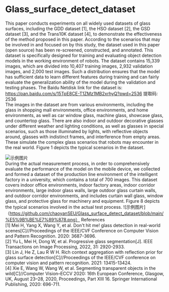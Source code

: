 # Glass_surface_detect_dataset

This paper conducts experiments on all widely used datasets of glass surfaces, including the GDD dataset [1], the HSO dataset [2], the GSD dataset [3], and the Trans10K dataset [4], to demonstrate the effectiveness of the method proposed in this paper. According to the scenarios that may be involved in and focused on by this study, the dataset used in this paper (open source) has been re-screened, constructed, and annotated. This dataset is specifically designed for training and evaluating object detection models in the working environment of robots. The dataset contains 15,339 images, which are divided into 10,407 training images, 2,932 validation images, and 2,000 test images. Such a distribution ensures that the model has sufficient data to learn different features during training and can fairly evaluate the generalization ability of the model during the validation and testing phases. The Baidu Netdisk link for the dataset is: https://pan.baidu.com/s/15TpE8CE-T1ZMz1MB2xrhyQ?pwd=2536 提取码: 2536
<br>The images in the dataset are from various environments, including the glass in shopping mall environments, office environments, and home environments, as well as car window glass, machine glass, showcase glass, and countertop glass. There are also indoor and outdoor decorative glasses under different weather and lighting conditions, as well as glasses in special scenarios, such as those illuminated by lights, with reflective objects around, glasses with indistinct frames, and interference from empty areas. These simulate the complex glass scenarios that robots may encounter in the real world. Figure 1 depicts the typical scenarios in the dataset.

![示例图片](https://github.com/chaoyanSEU/Glass_surface_detect_dataset/blob/main/%E5%9B%BE%E7%89%872.png)
<br> During the actual measurement process, in order to comprehensively evaluate the performance of the model on the mobile device, we collected and formed a dataset of the production line environment of the intelligent factory in a university, which contains a total of 700 images. This dataset covers indoor office environments, indoor factory areas, indoor corridor environments, large indoor glass walls, large outdoor glass curtain walls, and outdoor corridor environments, and includes curtain wall glass, window glass, and protective glass for machinery and equipment. Figure 8 depicts the typical scenarios involved in the actual test process.
![示例图片]（https://github.com/chaoyanSEU/Glass_surface_detect_dataset/blob/main/%E5%9B%BE%E7%89%878.png）
References
<br>[1] Mei H, Yang X, Wang Y, et al. Don't hit me! glass detection in real-world scenes[C]//Proceedings of the IEEE/CVF Conference on Computer Vision and Pattern Recognition. 2020: 3687-3696.
<br>[2] Yu L, Mei H, Dong W, et al. Progressive glass segmentation[J]. IEEE Transactions on Image Processing, 2022, 31: 2920-2933.
<br>[3] Lin J, He Z, Lau R W H. Rich context aggregation with reflection prior for glass surface detection[C]//Proceedings of the IEEE/CVF conference on computer vision and pattern recognition. 2021: 13415-13424.
<br>[4] Xie E, Wang W, Wang W, et al. Segmenting transparent objects in the wild[C]//Computer Vision–ECCV 2020: 16th European Conference, Glasgow, UK, August 23–28, 2020, Proceedings, Part XIII 16. Springer International Publishing, 2020: 696-711.
